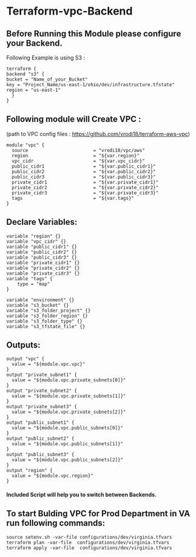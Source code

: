 # Terraform-vpc-Backend
## Before Running this Module please configure your Backend. 
Following Example is using S3 :
```
terraform {
backend "s3" {
bucket = "Name_of_your_Bucket"
key = "Project_Name/us-east-1/ohio/dev/infrastructure.tfstate"
region = "us-east-1"
  }
}
```
## Following module will Create VPC :
(path to VPC config files : https://github.com/vrodi18/terraform-aws-vpc)
```
module "vpc" {
  source                        = "vrodi18/vpc/aws"
  region                        = "${var.region}"
  vpc_cidr                      = "${var.vpc_cidr}"
  public_cidr1                  = "${var.public_cidr1}"
  public_cidr2                  = "${var.public_cidr2}"
  public_cidr3                  = "${var.public_cidr3}"
  private_cidr1                 = "${var.private_cidr1}"
  private_cidr2                 = "${var.private_cidr2}"
  private_cidr3                 = "${var.private_cidr3}"
  tags                          = "${var.tags}"
}
```
## Declare Variables:
```
variable "region" {}
variable "vpc_cidr" {}
variable "public_cidr1" {}
variable "public_cidr2" {}
variable "public_cidr3" {}
variable "private_cidr1" {}
variable "private_cidr2" {}
variable "private_cidr3" {}
variable "tags" {
    type = "map"
}

variable "environment" {}
variable "s3_bucket" {}
variable "s3_folder_project" {}
variable "s3_folder_region" {}
variable "s3_folder_type" {}
variable "s3_tfstate_file" {}
```
## Outputs:
```
output "vpc" {
  value = "${module.vpc.vpc}"
}
output "private_subnet1" {
  value = "${module.vpc.private_subnets[0]}"
}
output "private_subnet2" {
  value = "${module.vpc.private_subnets[1]}"
}
output "private_subnet3" {
  value = "${module.vpc.private_subnets[2]}"
}
output "public_subnet1" {
  value = "${module.vpc.public_subnets[0]}"
}
output "public_subnet2" {
  value = "${module.vpc.public_subnets[1]}"
}
output "public_subnet3" {
  value = "${module.vpc.public_subnets[2]}"
}
output "region" {
  value = "${module.vpc.region}"
}
```
#### Included Script will help you to  switch between Backends.

## To start Bulding VPC for Prod Department in VA run following commands:
```
source setenv.sh -var-file configurations/dev/virginia.tfvars
terraform plan -var-file  configurations/dev/virginia.tfvars
terraform apply -var-file  configurations/dev/virginia.tfvars
```



